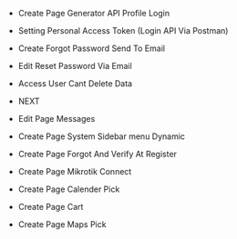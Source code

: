 - Create Page Generator API Profile Login
- Setting Personal Access Token (Login API Via Postman)
- Create Forgot Password Send To Email
- Edit Reset Password Via Email
- Access User Cant Delete Data

- NEXT
- Edit Page Messages

- Create Page System Sidebar menu Dynamic
- Create Page Forgot And Verify At Register

- Create Page Mikrotik Connect
- Create Page Calender Pick
- Create Page Cart
- Create Page Maps Pick
